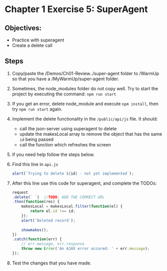 # Chapter 1 Exercise 5: SuperAgent

## Objectives:
* Practice with superagent
* Create a delete call

## Steps

1. Copy/paste the /Demos/Ch01-Review../super-agent folder to /WarmUp so that you have a /MyWarmUp/super-agent folder.

1. Sometimes, the node_modules folder do not copy well. Try to start the project by executing the command: `npm run start`

1. If you get an error, delete node_module and execute `npm install`, then try `npm run start` again.

1. Implement the delete functionality in the `/public/api/js` file. It should:
    * call the json-server using superagent to delete
    * update the makesLocal array to remove the object that has the same `id` being passed
    * call the function which refreshes the screen

1. If you need help follow the steps below.

1. Find this line in `api.js`
    ``` javascript
    alert(`Trying to delete ${id} - not yet implemented`);
    ```
1. After this line use this code for superagent, and complete the TODOs:
    ``` javascript
    request
    .delete(` `)  //TODO: ADD THE CORRECT URL
    .then(function(res) {
        makesLocal = makesLocal.filter(function(el) {
            return el.id !== id;
        });
        alert(`Deleted record`);
        
        showmakes();
    })
    .catch(function(err) {
        // err.message, err.response
        throw new Error('An AJAX error occured: ' + err.message);
    });
    ```

1. Test the changes that you have made. 